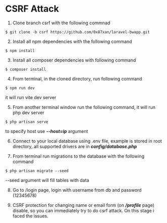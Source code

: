 
# CSRF Attack

1) Clone branch csrf with the following commnad

```console
$ git clone -b csrf https://github.com/0x87xan/laravel-bwapp.git
```

2) Install all npm dependencies with the following command

```console
$ npm install
```

3) Install all composer dependencies with following command
```console
$ composer install
```
4) From terminal, in the cloned directory, run following command

```console
$ npm run dev
```
it will run vite dev server

5) From another terminal window run the following command, it will run php dev server

```console
$ php artisan serve
```
to specify host use ***--host=ip*** argument

6) Connect to your local database using .env file, example is stored in root directory, all supported drivers are in ***config/database.php***

7) From terminal run migrations to the database with the following command

```console
$ php artisan migrate --seed
```
--seed argument will fill tables with data

8) Go to /login page, login with username from db and password (12345678)

9) CSRF protection for changing name or email form (on ***/profile*** page) disable, so you can immediately try to do csrf attack. On this stage i faced the issues.

